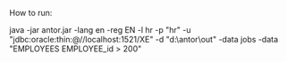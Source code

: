 How to run:

java -jar antor.jar -lang en -reg EN -l hr -p "hr" -u "jdbc:oracle:thin:@//localhost:1521/XE" -d "d:\antor\out" -data jobs -data "EMPLOYEES EMPLOYEE_id > 200"